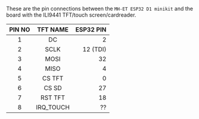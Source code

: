 These are the pin connections between the `MH-ET ESP32 D1 minikit` and the board with the ILI9441 TFT/touch screen/cardreader.

| PIN NO | TFT NAME        | ESP32 PIN          |
|:------:|:---------------:| -----------------: | 
| 1      | DC              | 2                  |
| 2      | SCLK            | 12 (TDI)           |
| 3      | MOSI            | 32                 |
| 4      | MISO            | 4                  |
| 5      | CS TFT          | 0                  |
| 6      | CS SD           | 27                 |
| 7      | RST TFT         | 18                 |
| 8      | IRQ_TOUCH       | ??                 |
